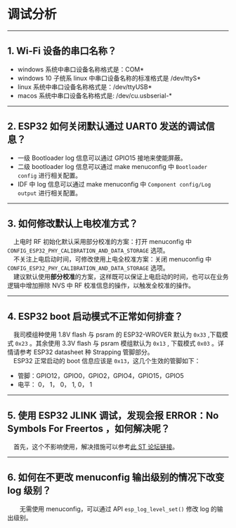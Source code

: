 # 调试分析

<style>
body {counter-reset: h2}
  h2 {counter-reset: h3}
  h2:before {counter-increment: h2; content: counter(h2) ". "}
  h3:before {counter-increment: h3; content: counter(h2) "." counter(h3) ". "}
  h2.nocount:before, h3.nocount:before, { content: ""; counter-increment: none }
</style>

---

## Wi-Fi 设备的串口名称？

- windows 系统中串口设备名称格式是：COM* 
- windows 10 ⼦统系 linux 中串口设备名称的标准格式是 /dev/ttyS*
- linux 系统中串口设备名称格式是：/dev/ttyUSB*
- macos 系统中串口设备名称格式是: /dev/cu.usbserial-*

---

## ESP32 如何关闭默认通过 UART0 发送的调试信息？

- 一级 Bootloader log 信息可以通过 GPIO15 接地来使能屏蔽。
- 二级 bootloader log 信息可以通过 make menuconfig 中 `Bootloader config` 进⾏相关配置。
- IDF 中 log 信息可以通过 make menuconfig 中 `Component config/Log output` 进⾏相关配置。

---

## 如何修改默认上电校准⽅式？

&emsp;上电时 RF 初始化默认采⽤部分校准的⽅案：打开 menuconfig 中 `CONFIG_ESP32_PHY_CALIBRATION_AND_DATA_STORAGE` 选项。\
&emsp;不关注上电启动时间，可修改使⽤上电全校准⽅案：关闭 menuconfig 中 `CONFIG_ESP32_PHY_CALIBRATION_AND_DATA_STORAGE` 选项。\
&emsp;建议默认使用**部分校准**的方案，这样既可以保证上电启动的时间，也可以在业务逻辑中增加擦除 NVS 中 RF 校准信息的操作，以触发全校准的操作。

---

## ESP32 boot 启动模式不正常如何排查？

&emsp;我司模组种使用 1.8V flash 与 psram 的 ESP32-WROVER 默认为 `0x33` ,下载模式 `0x23` 。其余使用 3.3V flash 与 psram  模组默认为 `0x13` , 下载模式 `0x03` 。详情请参考 ESP32 datasheet 种 Strapping 管脚部分。\
&emsp;ESP32 正常启动的 boot 信息应该是 `0x13`，这⼏个⽣效的管脚如下：
  - 管脚：GPIO12，GPIO0，GPIO2，GPIO4，GPIO15，GPIO5
  - 电平： 0， 1， 0， 1, 0， 1

---

## 使用 ESP32 JLINK 调试，发现会报 ERROR：No Symbols For Freertos ，如何解决呢？

&emsp;首先，这个不影响使用，解决措施可以参考[此 ST 论坛链接](https://community.st.com/s/question/0D50X0000BVp8RtSQJ/thread-awareness-debugging-in-freertos-stm32cubeide-110-has-a-bug-for-using-rtos-freertos-on-stlinkopenocd)。

---

## 如何在不更改 menuconfig 输出级别的情况下改变 log 级别？

&emsp;&emsp;无需使用 menuconfig，可以通过 API `esp_log_level_set()` 修改 log 的输出级别。



